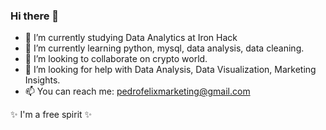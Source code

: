 ### Hi there 👋


- 🔭 I’m currently studying Data Analytics at Iron Hack </n>
- 🌱 I’m currently learning python, mysql, data analysis, data cleaning. </n>
- 👯 I’m looking to collaborate on crypto world. </n>
- 🤔 I’m looking for help with Data Analysis, Data Visualization, Marketing Insights. </n>
- 📫 You can reach me: pedrofelixmarketing@gmail.com </n>
</n>
✨ I'm a free spirit ✨ 
